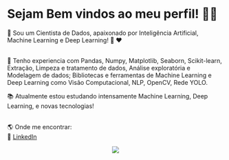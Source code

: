 # Sejam Bem vindos ao meu perfil! :wave:🖖

:brain: Sou um Cientista de Dados,  apaixonado por Inteligência Artificial, Machine Learning e Deep Learning! :brain: :heart:
<br><br>

:seedling: Tenho experiencia com Pandas, Numpy, Matplotlib, Seaborn, Scikit-learn, Extração, Limpeza e tratamento de dados, Análise exploratória e Modelagem de dados; Bibliotecas e ferramentas de Machine Learning e Deep Learning como Visão Computacional, NLP, OpenCV, Rede YOLO.

:books: Atualmente estou estudando intensamente Machine Learning, Deep Learning, e novas tecnologias!
<br><br>

:earth_americas: Onde me encontrar: <br>
🎲 <a href= "https://www.linkedin.com/in/guilherme-ornelas-644b19182" rel="nofollow"> LinkedIn </a>
<br>

<div align="center">
<img max-width="500" src= "https://user-images.githubusercontent.com/89322549/170995667-a311defe-cfc7-4949-8fe9-a65b68c85446.gif" />
 </div>



